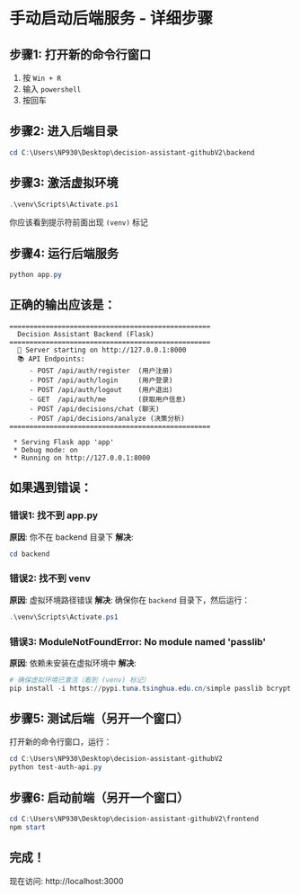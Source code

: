 # 手动启动后端服务 - 详细步骤

## 步骤1: 打开新的命令行窗口

1. 按 `Win + R`
2. 输入 `powershell` 
3. 按回车

## 步骤2: 进入后端目录

```powershell
cd C:\Users\NP930\Desktop\decision-assistant-githubV2\backend
```

## 步骤3: 激活虚拟环境

```powershell
.\venv\Scripts\Activate.ps1
```

你应该看到提示符前面出现 `(venv)` 标记

## 步骤4: 运行后端服务

```powershell
python app.py
```

## 正确的输出应该是：

```
==================================================
  Decision Assistant Backend (Flask)
==================================================
  🚀 Server starting on http://127.0.0.1:8000
  📚 API Endpoints:
     - POST /api/auth/register  (用户注册)
     - POST /api/auth/login     (用户登录)
     - POST /api/auth/logout    (用户退出)
     - GET  /api/auth/me        (获取用户信息)
     - POST /api/decisions/chat (聊天)
     - POST /api/decisions/analyze (决策分析)
==================================================

 * Serving Flask app 'app'
 * Debug mode: on
 * Running on http://127.0.0.1:8000
```

## 如果遇到错误：

### 错误1: 找不到 app.py
**原因**: 你不在 backend 目录下
**解决**: 
```powershell
cd backend
```

### 错误2: 找不到 venv
**原因**: 虚拟环境路径错误
**解决**: 确保你在 `backend` 目录下，然后运行：
```powershell
.\venv\Scripts\Activate.ps1
```

### 错误3: ModuleNotFoundError: No module named 'passlib'
**原因**: 依赖未安装在虚拟环境中
**解决**: 
```powershell
# 确保虚拟环境已激活（看到 (venv) 标记）
pip install -i https://pypi.tuna.tsinghua.edu.cn/simple passlib bcrypt python-jose cryptography
```

## 步骤5: 测试后端（另开一个窗口）

打开新的命令行窗口，运行：

```powershell
cd C:\Users\NP930\Desktop\decision-assistant-githubV2
python test-auth-api.py
```

## 步骤6: 启动前端（另开一个窗口）

```powershell
cd C:\Users\NP930\Desktop\decision-assistant-githubV2\frontend
npm start
```

## 完成！

现在访问: http://localhost:3000


